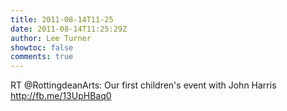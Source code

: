 ```yaml
---
title: 2011-08-14T11-25
date: 2011-08-14T11:25:29Z
author: Lee Turner
showtoc: false
comments: true
---
```


RT @RottingdeanArts: Our first children's event with John Harris http://fb.me/13UpHBaq0

